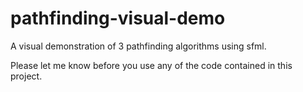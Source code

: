 # pathfinding-visual-demo
A visual demonstration of 3 pathfinding algorithms using sfml. 

Please let me know before you use any of the code contained in this project.
